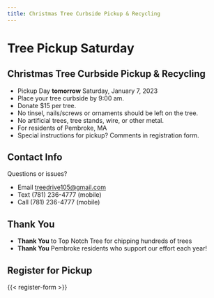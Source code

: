 ```yaml
---
title: Christmas Tree Curbside Pickup & Recycling
---
```


# Tree Pickup Saturday

## Christmas Tree Curbside Pickup & Recycling

* Pickup Day **tomorrow** Saturday, January 7, 2023
* Place your tree curbside by 9:00 am.
* Donate $15 per tree.
* No tinsel, nails/screws or ornaments should be left on the tree.
* No artificial trees, tree stands, wire, or other metal.
* For residents of Pembroke, MA
* Special instructions for pickup? Comments in registration form.

## Contact Info

Questions or issues?
* Email <treedrive105@gmail.com>
* Text (781) 236-4777 (mobile)
* Call (781) 236-4777 (mobile)

## Thank You

* **Thank You** to Top Notch Tree for chipping hundreds of trees
* **Thank You** Pembroke residents who support our effort each year!

## Register for Pickup

{{< register-form >}}
